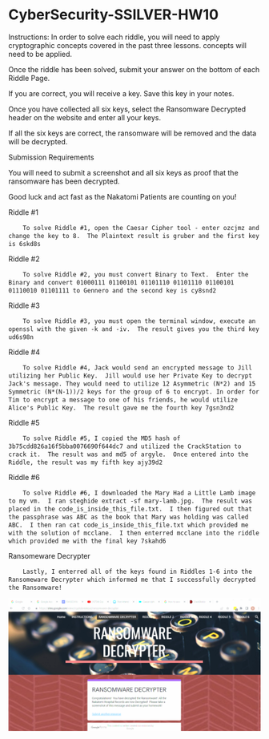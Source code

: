 # CyberSecurity-SSILVER-HW10

Instructions:
In order to solve each riddle, you will need to apply cryptographic concepts covered in the past three lessons.
concepts will need to be applied.


Once the riddle has been solved, submit your answer on the bottom of each Riddle Page.


If you are correct, you will receive a key. Save this key in your notes.


Once you have collected all six keys, select the Ransomware Decrypted header on the website and enter all your keys.


If all the six keys are correct, the ransomware will be removed and the data will be decrypted.



Submission Requirements

You will need to submit a screenshot and all six keys as proof that the ransomware has been decrypted.

Good luck and act fast as the Nakatomi Patients are counting on you!

Riddle #1

        To solve Riddle #1, open the Caesar Cipher tool - enter ozcjmz and change the key to 8.  The Plaintext result is gruber and the first key is 6skd8s

Riddle #2

        To solve Riddle #2, you must convert Binary to Text.  Enter the Binary and convert 01000111 01100101 01101110 01101110 01100101 01110010 01101111 to Gennero and the second key is cy8snd2

Riddle #3

        To solve Riddle #3, you must open the terminal window, execute an openssl with the given -k and -iv.  The result gives you the third key ud6s98n

Riddle #4

        To solve Riddle #4, Jack would send an encrypted message to Jill utilizing her Public Key.  Jill would use her Private Key to decrypt Jack's message. They would need to utilize 12 Asymmetric (N*2) and 15 Symmetric (N*(N-1))/2 keys for the group of 6 to encrypt. In order for Tim to encrypt a message to one of his friends, he would utilize Alice's Public Key.  The result gave me the fourth key 7gsn3nd2

Riddle #5

        To solve Riddle #5, I copied the MD5 hash of 3b75cdd826a16f5bba0076690f644dc7 and utilized the CrackStation to crack it.  The result was and md5 of argyle.  Once entered into the Riddle, the result was my fifth key ajy39d2

Riddle #6

        To solve Riddle #6, I downloaded the Mary Had a Little Lamb image to my vm.  I ran steghide extract -sf mary-lamb.jpg.  The result was placed in the code_is_inside_this_file.txt.  I then figured out that the passphrase was ABC as the book that Mary was holding was called ABC.  I then ran cat code_is_inside_this_file.txt which provided me with the solution of mcclane.  I then enterred mcclane into the riddle which provided me with the final key 7skahd6

Ransomeware Decrypter

        Lastly, I enterred all of the keys found in Riddles 1-6 into the Ransomeware Decrypter which informed me that I successfully decrypted the Ransomware!

![RansomwareDecrypter](image/HW10-RiddleCompleted.png)


        





